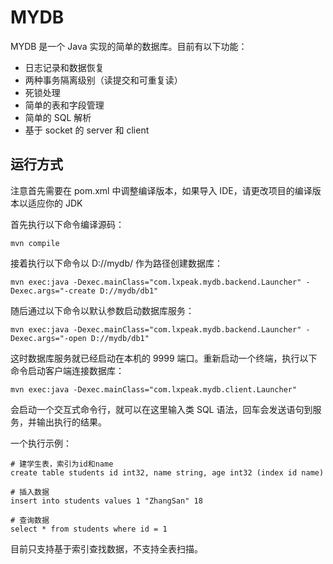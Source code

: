 # MYDB

MYDB 是一个 Java 实现的简单的数据库。目前有以下功能：

- 日志记录和数据恢复
- 两种事务隔离级别（读提交和可重复读）
- 死锁处理
- 简单的表和字段管理
- 简单的 SQL 解析
- 基于 socket 的 server 和 client

## 运行方式

注意首先需要在 pom.xml 中调整编译版本，如果导入 IDE，请更改项目的编译版本以适应你的 JDK

首先执行以下命令编译源码：

```shell
mvn compile
```

接着执行以下命令以 D://mydb/ 作为路径创建数据库：

```shell
mvn exec:java -Dexec.mainClass="com.lxpeak.mydb.backend.Launcher" -Dexec.args="-create D://mydb/db1"
```

随后通过以下命令以默认参数启动数据库服务：

```shell
mvn exec:java -Dexec.mainClass="com.lxpeak.mydb.backend.Launcher" -Dexec.args="-open D://mydb/db1"
```

这时数据库服务就已经启动在本机的 9999 端口。重新启动一个终端，执行以下命令启动客户端连接数据库：

```shell
mvn exec:java -Dexec.mainClass="com.lxpeak.mydb.client.Launcher"
```

会启动一个交互式命令行，就可以在这里输入类 SQL 语法，回车会发送语句到服务，并输出执行的结果。

一个执行示例：

```shell
# 建学生表，索引为id和name
create table students id int32, name string, age int32 (index id name)
    
# 插入数据
insert into students values 1 "ZhangSan" 18

# 查询数据
select * from students where id = 1
```

目前只支持基于索引查找数据，不支持全表扫描。

